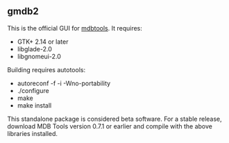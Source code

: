 gmdb2
--

This is the official GUI for [mdbtools](https://github.com/mdbtools/mdbtools). It requires:

* GTK+ 2.14 or later
* libglade-2.0
* libgnomeui-2.0

Building requires autotools:

* autoreconf -f -i -Wno-portability
* ./configure
* make
* make install

This standalone package is considered beta software. For a stable release,
download MDB Tools version 0.7.1 or earlier and compile with the above
libraries installed.
